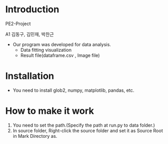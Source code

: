 # Introduction
PE2-Project

A1 김동구, 김민재, 박찬근

* Our program was developed for data analysis.
    * Data fitting visualization
    * Result file(dataframe.csv , Image file)

# Installation
* You need to install glob2, numpy, matplotlib, pandas, etc.  


# How to make it work

1. You need to set the path.(Specify the path at run.py to data folder.)
2. In source folder, Right-click the source folder and set it as Source Root in Mark Directory as.
